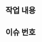 <!--
    PR 제목을 커밋 메시지와 동일한 형식으로 작성 (ex : feat : 로그인 UI 구현
    PR 날릴 때 Assigness는 자기 자신 선택
    PR 날릴 때 Reviewers는 파트너 선택
-->
## 작업 내용
<!-- 작업 사항에 대한 설명을 적어주세요 -->


## 이슈 번호
<!-- 개발한 기능에 해당하는 이슈 번호를 적어주세요 -->
